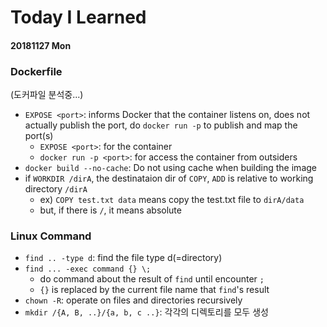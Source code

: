 # Today I Learned

#### 20181127 Mon

### Dockerfile

(도커파일 분석중...)

- `EXPOSE <port>`: informs Docker that the container listens on, does not actually publish the port, do `docker run -p` to publish and map the port(s)
  - `EXPOSE <port>`: for the container
  - `docker run -p <port>`: for access the container from outsiders
- `docker build --no-cache`: Do not using cache when building the image
- if `WORKDIR /dirA`, the destinataion dir of  `COPY`, `ADD` is relative to working directory `/dirA`
  - ex) `COPY test.txt data` means copy the test.txt file to `dirA/data`
  - but, if there is `/`, it means absolute



### Linux Command

- `find .. -type d`: find the file type d(=directory)
- `find ... -exec command {} \;`
  - do command about the result of `find` until encounter `;`
  - `{}` is replaced by the current file name that `find`'s result
- `chown -R`: operate on files and directories recursively
- `mkdir /{A, B, ..}/{a, b, c ..}`: 각각의 디렉토리를 모두 생성
